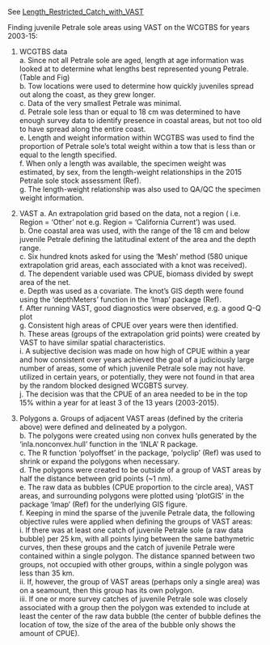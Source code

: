 See [Length_Restricted_Catch_with_VAST](https://github.com/John-R-Wallace-NOAA/Length_Restricted_Catch_with_VAST)

Finding juvenile Petrale sole areas using VAST on the WCGTBS for years 2003-15:

1.	WCGTBS data<br>
    a.	Since not all Petrale sole are aged, length at age information was looked at to determine what lengths best represented young Petrale. (Table and Fig)<br>
    b.	Tow locations were used to determine how quickly juveniles spread out along the coast, as they grew longer.<br>
    c.	Data of the very smallest Petrale was minimal.<br>
    d.	Petrale sole less than or equal to 18 cm was determined to have enough survey data to identify presence in coastal areas, but not too old to have spread along the entire coast.<br>
    e.	Length and weight information within WCGTBS was used to find the proportion of Petrale sole’s total weight within a tow that is less than or equal to the length specified.<br>
    f.	When only a length was available, the specimen weight was estimated, by sex, from the length-weight relationships in the 2015 Petrale sole stock assessment (Ref).<br> 
    g.	The length-weight relationship was also used to QA/QC the specimen weight information.<br>

2.	VAST
a.	An extrapolation grid based on the data, not a region ( i.e. Region = ‘Other’ not e.g. Region = ‘California Current’) was used.<br> 
b.	One coastal area was used, with the range of the 18 cm and below juvenile Petrale defining the latitudinal extent of the area and the depth range.<br>
c.	Six hundred knots asked for using the ‘Mesh’ method (580 unique extrapolation grid areas, each associated with a knot was received).<br>
d.	The dependent variable used was CPUE, biomass divided by swept area of the net.<br>
e.	Depth was used as a covariate. The knot’s GIS depth were found using the ‘depthMeters’ function in the ‘Imap’ package (Ref).<br>
f.	After running VAST, good diagnostics were observed, e.g. a good Q-Q plot<br>
g.	Consistent high areas of CPUE over years were then identified.<br>
h.	These areas (groups of the extrapolation grid points) were created by VAST to have similar spatial characteristics. <br>
i.	A subjective decision was made on how high of CPUE within a year and how consistent over years achieved the goal of a judiciously large number of areas, some of which juvenile Petrale sole may not have. utilized in certain years, or potentially, they were not found in that area by the random blocked designed WCGBTS survey.<br>
j.	The decision was that the CPUE of an area needed to be in the top 15% within a year for at least 3 of the 13 years (2003-2015).<br>


3.	Polygons
a.	Groups of adjacent VAST areas (defined by the criteria above) were defined and delineated by a polygon.<br>
b.	 The polygons were created using non convex hulls generated by the ‘inla.nonconvex.hull’ function in the ‘INLA’ R package.<br> 
c.	The R function ‘polyoffset’ in the package, ‘polyclip’ (Ref) was used to shrink or expand the polygons when necessary.<br>
d.	The polygons were created to be outside of a group of VAST areas by half the distance between grid points (~1 nm).<br>
e.	The raw data as bubbles (CPUE proportion to the circle area), VAST areas, and surrounding polygons were plotted using ‘plotGIS’ in the package ‘Imap’ (Ref) for the underlying GIS figure.<br>
f.	Keeping in mind the sparse of the juvenile Petrale data, the following objective rules were applied when defining the groups of VAST areas:<br>
i.	If there was at least one catch of juvenile Petrale sole (a raw data bubble) per 25 km, with all points lying between the same bathymetric curves, then these groups and the catch of juvenile Petrale were contained within a single polygon. The distance spanned between two groups, not occupied with other groups, within a single polygon was less than 35 km.<br>
ii.	If, however, the group of VAST areas (perhaps only a single area) was on a seamount, then this group has its own polygon.<br>
iii.	If one or more survey catches of juvenile Petrale sole was closely associated with a group then the polygon was extended to include at least the center of the raw data bubble (the center of bubble defines the location of tow, the size of the area of the bubble only shows the amount of CPUE).<br>

